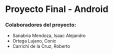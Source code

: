 # Proyecto Final - Android

### Colaboradores del proyecto:

- Sanabria Mendoza, Isaac Alejandro
- Ortega Lujano, Conic
- Carrichi de la Cruz, Roberto